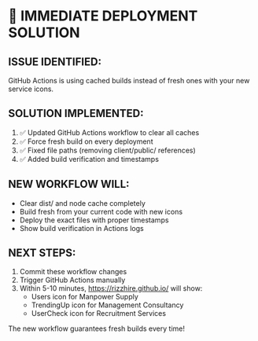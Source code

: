 # 🎯 IMMEDIATE DEPLOYMENT SOLUTION

## ISSUE IDENTIFIED:
GitHub Actions is using cached builds instead of fresh ones with your new service icons.

## SOLUTION IMPLEMENTED:
1. ✅ Updated GitHub Actions workflow to clear all caches
2. ✅ Force fresh build on every deployment  
3. ✅ Fixed file paths (removing client/public/ references)
4. ✅ Added build verification and timestamps

## NEW WORKFLOW WILL:
- Clear dist/ and node cache completely
- Build fresh from your current code with new icons
- Deploy the exact files with proper timestamps
- Show build verification in Actions logs

## NEXT STEPS:
1. Commit these workflow changes
2. Trigger GitHub Actions manually 
3. Within 5-10 minutes, https://rizzhire.github.io/ will show:
   - Users icon for Manpower Supply
   - TrendingUp icon for Management Consultancy  
   - UserCheck icon for Recruitment Services

The new workflow guarantees fresh builds every time!